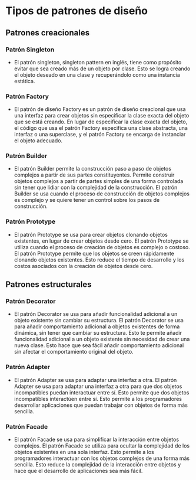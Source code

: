 # Tipos de patrones de diseño
## Patrones creacionales
### Patrón Singleton
- El patrón singleton, singleton pattern en inglés, tiene como propósito evitar que sea creado más de un objeto por clase. Esto se logra creando el objeto deseado en una clase y recuperándolo como una instancia estática.

### Patrón Factory
- El patrón de diseño Factory es un patrón de diseño creacional que usa una interfaz para crear objetos sin especificar la clase exacta del objeto que se está creando. En lugar de especificar la clase exacta del objeto, el código que usa el patrón Factory especifica una clase abstracta, una interfaz o una superclase, y el patrón Factory se encarga de instanciar el objeto adecuado.

### Patrón Builder
- El patrón Builder permite la construcción paso a paso de objetos complejos a partir de sus partes constituyentes. Permite construir objetos complejos a partir de partes simples de una forma controlada sin tener que lidiar con la complejidad de la construcción. El patrón Builder se usa cuando el proceso de construcción de objetos complejos es complejo y se quiere tener un control sobre los pasos de construcción.

### Patrón Prototype
- El patrón Prototype se usa para crear objetos clonando objetos existentes, en lugar de crear objetos desde cero. El patrón Prototype se utiliza cuando el proceso de creación de objetos es complejo o costoso. El patrón Prototype permite que los objetos se creen rápidamente clonando objetos existentes. Esto reduce el tiempo de desarrollo y los costos asociados con la creación de objetos desde cero.

## Patrones estructurales
### Patrón Decorator
- El patrón Decorator se usa para añadir funcionalidad adicional a un objeto existente sin cambiar su estructura. El patrón Decorator se usa para añadir comportamiento adicional a objetos existentes de forma dinámica, sin tener que cambiar su estructura. Esto te permite añadir funcionalidad adicional a un objeto existente sin necesidad de crear una nueva clase. Esto hace que sea fácil añadir comportamiento adicional sin afectar el comportamiento original del objeto.

### Patrón Adapter
- El patrón Adapter se usa para adaptar una interfaz a otra. El patrón Adapter se usa para adaptar una interfaz a otra para que dos objetos incompatibles puedan interactuar entre sí. Esto permite que dos objetos incompatibles interactúen entre sí. Esto permite a los programadores desarrollar aplicaciones que puedan trabajar con objetos de forma más sencilla.

### Patrón Facade
- El patrón Facade se usa para simplificar la interacción entre objetos complejos. El patrón Facade se utiliza para ocultar la complejidad de los objetos existentes en una sola interfaz. Esto permite a los programadores interactuar con los objetos complejos de una forma más sencilla. Esto reduce la complejidad de la interacción entre objetos y hace que el desarrollo de aplicaciones sea más fácil.
